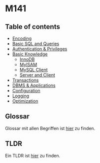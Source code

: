 # M141

## Table of contents

- [Encoding](docs/encoding.md)
- [Basic SQL and Queries](docs/basic_sql.md)
- [Authentication & Privileges](docs/auth_priviledges.md)
- [Basic Knowledge](docs/basics/)
  - [InnoDB](docs/basics/innodb.md)
  - [MyISAM](docs/basics/myisam.md)
  - [MySQL Client](docs/basics/client.md)
  - [Server and Client](docs/basics/client_server.md)
- [Transactions](docs/transactions.md)
- [DBMS & Applications](docs/dbms.md)
- [Configuration](docs/configuration.md)
- [Logging](docs/logging.md)
- [Optimization](docs/optimization.md)

## Glossar
Glossar mit allen Begriffen ist [hier](glossar.md) zu finden.

## TLDR
Ein TLDR ist [hier](TLDR.md) zu finden.


